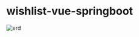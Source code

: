 # wishlist-vue-springboot
![erd](https://github.com/Kaiwenkevinz/wishlist-vue-springboot/blob/main/doc/img/erd.PNG)
